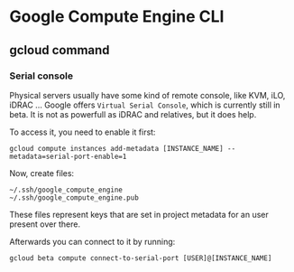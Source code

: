 # Google Compute Engine CLI 

## gcloud command

### Serial console

Physical servers usually have some kind of remote console, like KVM, iLO,
iDRAC ... Google offers `Virtual Serial Console`, which is currently still
in beta. It is not as powerfull as iDRAC and relatives, but it does help.

To access it, you need to enable it first:

```
gcloud compute instances add-metadata [INSTANCE_NAME] --metadata=serial-port-enable=1
```

Now, create files:

```
~/.ssh/google_compute_engine
~/.ssh/google_compute_engine.pub
```
These files represent keys that are set in project metadata for an user present over there.


Afterwards you can connect to it by running:

```
gcloud beta compute connect-to-serial-port [USER]@[INSTANCE_NAME]
```
